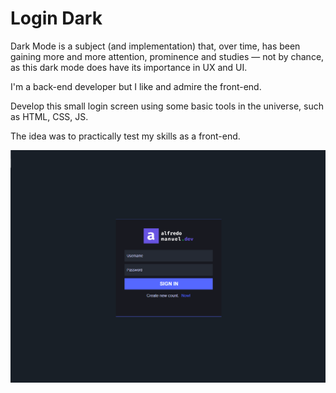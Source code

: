 # Login Dark 
Dark Mode is a subject (and implementation) that, over time, has been gaining more and more attention, prominence and studies — not by chance, as this dark mode does have its importance in UX and UI.

I'm a back-end developer but I like and admire the front-end.

Develop this small login screen using some basic tools in the universe, such as HTML, CSS, JS.

The idea was to practically test my skills as a front-end.

<img src="./layout.png"/>

